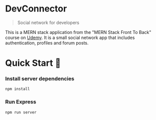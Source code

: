 # DevConnector

> Social network for developers

This is a MERN stack application from the "MERN Stack Front To Back" course on [Udemy](https://www.udemy.com/mern-stack-front-to-back/?couponCode=TRAVERSYMEDIA). It is a small social network app that includes authentication, profiles and forum posts.

# Quick Start 🚀

### Install server dependencies

```bash
npm install
```

### Run Express

```bash
npm run server
```
